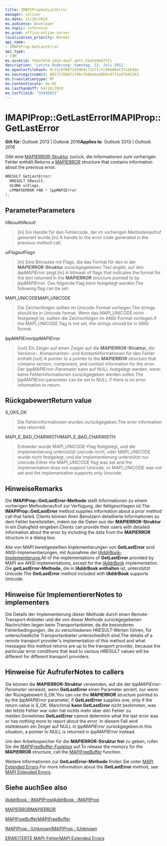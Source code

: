 ```yaml
---
title: IMAPIPropGetLastError
manager: soliver
ms.date: 11/16/2014
ms.audience: Developer
ms.topic: reference
ms.prod: office-online-server
localization_priority: Normal
api_name:
- IMAPIProp.GetLastError
api_type:
- COM
ms.assetid: f64a765d-c653-4eef-a0fc-24a54968757c
description: 'Letzte Änderung: Samstag, 23. Juli 2011'
ms.openlocfilehash: 8c31cbf0472d3d64c7327fcfc80480ef27a1638e
ms.sourcegitcommit: 8657170d071f9bcf680aba50b9c07f2a4fb82283
ms.translationtype: MT
ms.contentlocale: de-DE
ms.lasthandoff: 04/28/2019
ms.locfileid: "33435831"
---
```

# <a name="imapipropgetlasterror"></a><span data-ttu-id="9baf1-103">IMAPIProp::GetLastError</span><span class="sxs-lookup"><span data-stu-id="9baf1-103">IMAPIProp::GetLastError</span></span>

  
  
<span data-ttu-id="9baf1-104">**Gilt für**: Outlook 2013 | Outlook 2016</span><span class="sxs-lookup"><span data-stu-id="9baf1-104">**Applies to**: Outlook 2013 | Outlook 2016</span></span> 
  
<span data-ttu-id="9baf1-105">Gibt eine [MAPIERROR-Struktur](mapierror.md) zurück, die Informationen zum vorherigen Fehler enthält.</span><span class="sxs-lookup"><span data-stu-id="9baf1-105">Returns a [MAPIERROR](mapierror.md) structure that contains information about the previous error.</span></span> 
  
```cpp
HRESULT GetLastError(
  HRESULT hResult,
  ULONG ulFlags,
  LPMAPIERROR FAR * lppMAPIError
);
```

## <a name="parameters"></a><span data-ttu-id="9baf1-106">Parameter</span><span class="sxs-lookup"><span data-stu-id="9baf1-106">Parameters</span></span>

 <span data-ttu-id="9baf1-107">_hResult_</span><span class="sxs-lookup"><span data-stu-id="9baf1-107">_hResult_</span></span>
  
> <span data-ttu-id="9baf1-108">[in] Ein Handle für den Fehlercode, der im vorherigen Methodenaufruf generiert wurde.</span><span class="sxs-lookup"><span data-stu-id="9baf1-108">[in] A handle to the error code generated in the previous method call.</span></span>
    
 <span data-ttu-id="9baf1-109">_ulFlags_</span><span class="sxs-lookup"><span data-stu-id="9baf1-109">_ulFlags_</span></span>
  
> <span data-ttu-id="9baf1-110">[in] Eine Bitmaske mit Flags, die das Format für den in der **MAPIERROR-Struktur** zurückgegebenen Text angibt, auf den _lppMAPIError zeigt._</span><span class="sxs-lookup"><span data-stu-id="9baf1-110">[in] A bitmask of flags that indicates the format for the text returned in the **MAPIERROR** structure pointed to by  _lppMAPIError_.</span></span> <span data-ttu-id="9baf1-111">Das folgende Flag kann festgelegt werden:</span><span class="sxs-lookup"><span data-stu-id="9baf1-111">The following flag can be set:</span></span>
    
<span data-ttu-id="9baf1-112">MAPI_UNICODE</span><span class="sxs-lookup"><span data-stu-id="9baf1-112">MAPI_UNICODE</span></span> 
  
> <span data-ttu-id="9baf1-113">Die Zeichenfolgen sollten im Unicode-Format vorliegen.</span><span class="sxs-lookup"><span data-stu-id="9baf1-113">The strings should be in Unicode format.</span></span> <span data-ttu-id="9baf1-114">Wenn das MAPI_UNICODE nicht festgelegt ist, sollten die Zeichenfolgen im ANSI-Format vorliegen.</span><span class="sxs-lookup"><span data-stu-id="9baf1-114">If the MAPI_UNICODE flag is not set, the strings should be in ANSI format.</span></span>
    
 <span data-ttu-id="9baf1-115">_lppMAPIError_</span><span class="sxs-lookup"><span data-stu-id="9baf1-115">_lppMAPIError_</span></span>
  
> <span data-ttu-id="9baf1-116">[out] Ein Zeiger auf einen Zeiger auf die **MAPIERROR-Struktur,** die Versions-, Komponenten- und Kontextinformationen für den Fehler enthält.</span><span class="sxs-lookup"><span data-stu-id="9baf1-116">[out] A pointer to a pointer to the **MAPIERROR** structure that contains version, component, and context information for the error.</span></span> <span data-ttu-id="9baf1-117">Der  _lppMAPIError-Parameter_ kann auf NULL festgelegt werden, wenn keine Fehlerinformationen zurückgegeben werden sollen.</span><span class="sxs-lookup"><span data-stu-id="9baf1-117">The  _lppMAPIError_ parameter can be set to NULL if there is no error information to return.</span></span> 
    
## <a name="return-value"></a><span data-ttu-id="9baf1-118">Rückgabewert</span><span class="sxs-lookup"><span data-stu-id="9baf1-118">Return value</span></span>

<span data-ttu-id="9baf1-119">S_OK</span><span class="sxs-lookup"><span data-stu-id="9baf1-119">S_OK</span></span> 
  
> <span data-ttu-id="9baf1-120">Die Fehlerinformationen wurden zurückgegeben.</span><span class="sxs-lookup"><span data-stu-id="9baf1-120">The error information was returned.</span></span>
    
<span data-ttu-id="9baf1-121">MAPI_E_BAD_CHARWIDTH</span><span class="sxs-lookup"><span data-stu-id="9baf1-121">MAPI_E_BAD_CHARWIDTH</span></span> 
  
> <span data-ttu-id="9baf1-122">Entweder wurde MAPI_UNICODE-Flag festgelegt, und die Implementierung unterstützt unicode nicht, oder MAPI_UNICODE wurde nicht festgelegt, und die Implementierung unterstützt nur Unicode.</span><span class="sxs-lookup"><span data-stu-id="9baf1-122">Either the MAPI_UNICODE flag was set and the implementation does not support Unicode, or MAPI_UNICODE was not set and the implementation supports only Unicode.</span></span>
    
## <a name="remarks"></a><span data-ttu-id="9baf1-123">Hinweise</span><span class="sxs-lookup"><span data-stu-id="9baf1-123">Remarks</span></span>

<span data-ttu-id="9baf1-124">Die **IMAPIProp::GetLastError-Methode** stellt Informationen zu einem vorherigen Methodenaufruf zur Verfügung, der fehlgeschlagen ist.</span><span class="sxs-lookup"><span data-stu-id="9baf1-124">The **IMAPIProp::GetLastError** method supplies information about a prior method call that failed.</span></span> <span data-ttu-id="9baf1-125">Clients können ihren Benutzern detaillierte Informationen zu dem Fehler bereitstellen, indem sie die Daten aus der **MAPIERROR-Struktur** in ein Dialogfeld eingeben.</span><span class="sxs-lookup"><span data-stu-id="9baf1-125">Clients can provide their users with detailed information about the error by including the data from the **MAPIERROR** structure in a dialog box.</span></span> 
  
<span data-ttu-id="9baf1-126">Alle von MAPI bereitgestellten Implementierungen von **GetLastError** sind ANSI-Implementierungen, mit Ausnahme der [IAddrBook-Implementierung.](iaddrbookimapiprop.md)</span><span class="sxs-lookup"><span data-stu-id="9baf1-126">All of the implementations of **GetLastError** provided by MAPI are ANSI implementations, except for the [IAddrBook](iaddrbookimapiprop.md) implementation.</span></span> <span data-ttu-id="9baf1-127">Die **getLastError-Methode,** die in **IAddrBook enthalten** ist, unterstützt Unicode.</span><span class="sxs-lookup"><span data-stu-id="9baf1-127">The **GetLastError** method included with **IAddrBook** supports Unicode.</span></span> 
  
## <a name="notes-to-implementers"></a><span data-ttu-id="9baf1-128">Hinweise für Implementierer</span><span class="sxs-lookup"><span data-stu-id="9baf1-128">Notes to implementers</span></span>

<span data-ttu-id="9baf1-129">Die Details der Implementierung dieser Methode durch einen Remote-Transport-Anbieter und die von dieser Methode zurückgegebenen Nachrichten liegen beim Transportanbieter, da die besonderen Fehlerbedingungen, die zu verschiedenen HRESULT-Werten führen, für unterschiedliche Transportanbieter unterschiedlich sind.</span><span class="sxs-lookup"><span data-stu-id="9baf1-129">The details of a remote transport provider's implementation of this method and what messages this method returns are up to the transport provider, because the particular error conditions that lead to various HRESULT values will be different for different transport providers.</span></span>
  
## <a name="notes-to-callers"></a><span data-ttu-id="9baf1-130">Hinweise für Aufrufer</span><span class="sxs-lookup"><span data-stu-id="9baf1-130">Notes to callers</span></span>

<span data-ttu-id="9baf1-131">Sie können die **MAPIERROR-Struktur** verwenden, auf die der  _lppMAPIError-Parameter_ verweist, wenn **GetLastError** einen Parameter anriert, nur wenn der Rückgabewert S_OK.</span><span class="sxs-lookup"><span data-stu-id="9baf1-131">You can use the **MAPIERROR** structure pointed to by the  _lppMAPIError_ parameter, if **GetLastError** supplies one, only if the return value is S_OK.</span></span> <span data-ttu-id="9baf1-132">Manchmal **kann GetLastError** nicht bestimmen, was der letzte Fehler war oder hat nichts mehr über den Fehler zu melden.</span><span class="sxs-lookup"><span data-stu-id="9baf1-132">Sometimes **GetLastError** cannot determine what the last error was or has nothing more to report about the error.</span></span> <span data-ttu-id="9baf1-133">In diesem Fall wird stattdessen ein Zeiger auf NULL in  _lppMAPIError_ zurückgegeben.</span><span class="sxs-lookup"><span data-stu-id="9baf1-133">In this situation, a pointer to NULL is returned in  _lppMAPIError_ instead.</span></span> 
  
<span data-ttu-id="9baf1-134">Um den Arbeitsspeicher für die **MAPIERROR-Struktur frei** zu geben, rufen Sie die [MAPIFreeBuffer-Funktion](mapifreebuffer.md) auf.</span><span class="sxs-lookup"><span data-stu-id="9baf1-134">To release the memory for the **MAPIERROR** structure, call the [MAPIFreeBuffer](mapifreebuffer.md) function.</span></span> 
  
<span data-ttu-id="9baf1-135">Weitere Informationen zur **GetLastError-Methode** finden Sie unter [MAPI Extended Errors](mapi-extended-errors.md).</span><span class="sxs-lookup"><span data-stu-id="9baf1-135">For more information about the **GetLastError** method, see [MAPI Extended Errors](mapi-extended-errors.md).</span></span>
  
## <a name="see-also"></a><span data-ttu-id="9baf1-136">Siehe auch</span><span class="sxs-lookup"><span data-stu-id="9baf1-136">See also</span></span>



[<span data-ttu-id="9baf1-137">IAddrBook : IMAPIProp</span><span class="sxs-lookup"><span data-stu-id="9baf1-137">IAddrBook : IMAPIProp</span></span>](iaddrbookimapiprop.md)
  
[<span data-ttu-id="9baf1-138">MAPIERROR</span><span class="sxs-lookup"><span data-stu-id="9baf1-138">MAPIERROR</span></span>](mapierror.md)
  
[<span data-ttu-id="9baf1-139">MAPIFreeBuffer</span><span class="sxs-lookup"><span data-stu-id="9baf1-139">MAPIFreeBuffer</span></span>](mapifreebuffer.md)
  
[<span data-ttu-id="9baf1-140">IMAPIProp : IUnknown</span><span class="sxs-lookup"><span data-stu-id="9baf1-140">IMAPIProp : IUnknown</span></span>](imapipropiunknown.md)


[<span data-ttu-id="9baf1-141">ERWEITERTE MAPI-Fehler</span><span class="sxs-lookup"><span data-stu-id="9baf1-141">MAPI Extended Errors</span></span>](mapi-extended-errors.md)

